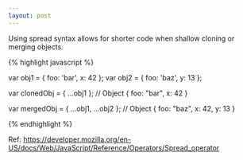 ```yaml
---
layout: post
---
```


Using spread syntax allows for shorter code when shallow cloning or merging objects.

{% highlight javascript %}

var obj1 = { foo: 'bar', x: 42 };
var obj2 = { foo: 'baz', y: 13 };

var clonedObj = { ...obj1 };
// Object { foo: "bar", x: 42 }

var mergedObj = { ...obj1, ...obj2 };
// Object { foo: "baz", x: 42, y: 13 }

{% endhighlight %}

Ref: https://developer.mozilla.org/en-US/docs/Web/JavaScript/Reference/Operators/Spread_operator
